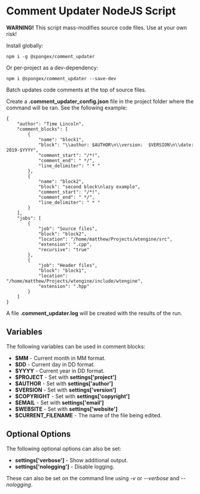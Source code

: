 # Comment Updater NodeJS Script

__WARNING!__  This script mass-modifies source code files.  Use at your own risk!

Install globally:
```
npm i -g @spongex/comment_updater
```

Or per-project as a dev-dependency:
```
npm i @spongex/comment_updater --save-dev
```

Batch updates code comments at the top of source files.

Create a __.comment_updater_config.json__ file in the project folder where the command will be ran.
See the following example:
```
{
    "author": "Time Lincoln",
    "comment_blocks": [
        {
            "name": "block1",
            "block": "\\author: $AUTHOR\n\\version:  $VERSION\n\\date:  2019-$YYYY",
            "comment_start": "/*!",
            "comment_end": " */",
            "line_delimiter": " * "
        },
        {
            "name": "block2",
            "block": "second block\nlazy example",
            "comment_start": "/*!",
            "comment_end": " */",
            "line_delimiter": " * "
        }
    ],
    "jobs": [
        {
            "job": "Source files",
            "block": "block2",
            "location": "/home/matthew/Projects/wtengine/src",
            "extension": ".cpp",
            "recursive": "true"
        },
        {
            "job": "Header files",
            "block": "block1",
            "location": "/home/matthew/Projects/wtengine/include/wtengine",
            "extension": ".hpp"
        }
    ]
}
```

A file __.comment_updater.log__ will be created with the results of the run.

## Variables

The following variables can be used in comment blocks:
- __$MM__ - Current month in MM format.
- __$DD__ - Current day in DD format.
- __$YYYY__ - Current year in DD format.
- __$PROJECT__ - Set with __settings['project']__
- __$AUTHOR__ - Set with __settings['author']__
- __$VERSION__ - Set with __settings['version']__
- __$COPYRIGHT__ - Set with __settings['copyright']__
- __$EMAIL__ - Set with __settings['email']__
- __$WEBSITE__ - Set with __settings['website']__
- __$CURRENT_FILENAME__ - The name of the file being edited.

## Optional Options

The following optional options can also be set:
- __settings['verbose']__ - Show additional output.
- __settings['nologging']__ - Disable logging.

These can also be set on the command line using *-v* or *--verbose* and *--nologging*.
